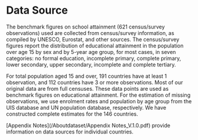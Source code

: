 ﻿
# Data Source

The benchmark figures on school attainment (621  census/survey observations) used are collected from census/survey information, as compiled by UNESCO, Eurostat, and other sources. The census/survey figures report the distribution of educational attainment in the population over age 15 by sex and by 5-year age group, for most cases, in seven categories: no formal education, incomplete primary, complete primary, lower secondary, upper secondary, incomplete and complete tertiary.

For total population aged 15 and over, 191 countries have at least 1 observation, and 112 countries have 3 or more observations. Most of our original data are from full censuses. These data points are used as benchmark figures on educational attainment. For the estimation of missing observations, we use enrolment rates and population by age group from the UIS database and UN population database, respectively. We have constructed complete estimates for the 146 countries.

[Appendix Notes](/Aboutdataset/Appendix Notes_V.1.0.pdf) provide information on data sources for individual countries.

